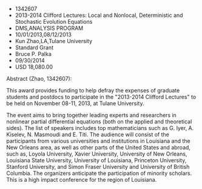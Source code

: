 
* 1342607
* 2013-2014 Clifford Lectures: Local and Nonlocal, Deterministic and Stochastic Evolution Equations
* DMS,ANALYSIS PROGRAM
* 10/01/2013,08/12/2013
* Kun Zhao,LA,Tulane University
* Standard Grant
* Bruce P. Palka
* 09/30/2014
* USD 18,080.00

Abstract (Zhao, 1342607):

This award provides funding to help defray the expenses of graduate students and
postdocs to participate in the "2013-2014 Clifford Lectures" to be held on
November 08-11, 2013, at Tulane University.

The event aims to bring together leading experts and researchers in nonlinear
partial differential equations (both on the applied and theoretical sides). The
list of speakers includes top mathematicians such as G. Iyer, A. Kiselev, N.
Masmoudi and E. Titi. The audience will consist of the participants from various
universities and institutions in Louisiana and the New Orleans area, as well as
other parts of the United States and abroad, such as, Loyola University, Xavier
University, University of New Orleans, Louisiana State University, University of
Louisiana, Princeton University, Stanford University, and Simon Fraser
University and University of British Columbia. The organizers anticipate the
participation of minority scholars. This is a high impact conference for the
region of Louisiana.
